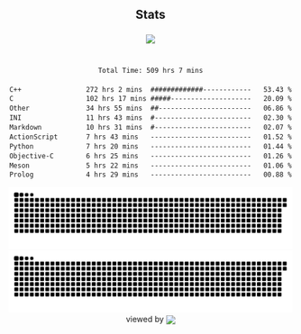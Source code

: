 


<div align="center">

## Stats
<img style="margin: 5px;" src="https://github-readme-stats.vercel.app/api?username=Sylensky&hide=stars&cache_seconds=1800&count_private=true&show_icons=true&include_all_commits=true&hide_border=false&theme=github_dark"/>
</div><br>

<div align="center">

<!--START_SECTION:waka-->

```txt
Total Time: 509 hrs 7 mins

C++                272 hrs 2 mins  #############------------   53.43 %
C                  102 hrs 17 mins #####--------------------   20.09 %
Other              34 hrs 55 mins  ##-----------------------   06.86 %
INI                11 hrs 43 mins  #------------------------   02.30 %
Markdown           10 hrs 31 mins  #------------------------   02.07 %
ActionScript       7 hrs 43 mins   -------------------------   01.52 %
Python             7 hrs 20 mins   -------------------------   01.44 %
Objective-C        6 hrs 25 mins   -------------------------   01.26 %
Meson              5 hrs 22 mins   -------------------------   01.06 %
Prolog             4 hrs 29 mins   -------------------------   00.88 %
```

<!--END_SECTION:waka-->

</div>

<div align="center">
<img src="https://raw.githubusercontent.com/Sylensky/Sylensky/animation/github-contribution-grid-blue-snake-dark.svg#gh-dark-mode-only"/>
<img src="https://raw.githubusercontent.com/Sylensky/Sylensky/animation/github-contribution-grid-snake.svg#gh-light-mode-only"/>
</div>

<div align="center">
viewed by <img src="https://visitor-badge.laobi.icu/badge?page_id=Sylensky.Sylensky" align="center" height="20" width="" />
</div>
